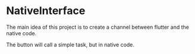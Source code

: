 # NativeInterface

The main idea of this project is to create a channel between flutter and the native code.

The button will call a simple task, but in native code.
